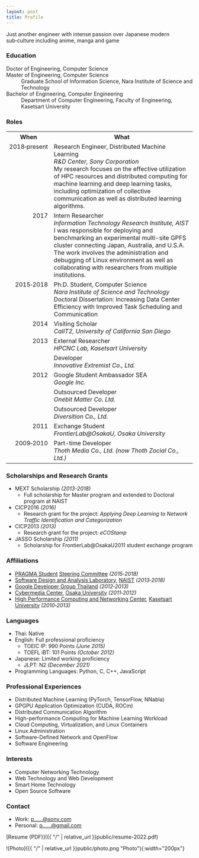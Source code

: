 ```yaml
---
layout: post
title: Profile
---
```


<div class="message">
  Just another engineer with intense passion over Japanese modern sub&#8209;culture including anime, manga and game
</div>

### Education

<dl>
  <dt>Doctor of Engineering, Computer Science</dt>
  <dt>Master of Engineering, Computer Science</dt>
  <dd>Graduate School of Information Science, Nara Institute of Science and Technology</dd>
  <dt>Bachelor of Engineering, Computer Engineering</dt>
  <dd>Department of Computer Engineering, Faculty of Engineering, Kasetsart University</dd>
</dl>

### Roles

<style type="text/css">
.tg .tg-baqh{text-align:center;vertical-align:top}
.tg .tg-lqy6{text-align:right;vertical-align:top}
.tg .tg-yw4l{vertical-align:top}
</style>
<table class="tg">
  <tr>
    <th class="tg-baqh">When</th>
    <th class="tg-baqh">What</th>
  </tr>
  <tr>
    <td class="tg-lqy6">2018&#8209;present</td>
    <td class="tg-yw4l">Research Engineer, Distributed Machine Learning<br><em>R&D Center, Sony Corporation</em>
      <div class="message">
        My research focuses on the effective utilization of HPC resources and distributed computing for machine learning and deep learning tasks, including optimization of collective communication as well as distributed learning algorithms.
      </div>
    </td>
  </tr>
  <tr>
    <td class="tg-lqy6">2017</td>
    <td class="tg-yw4l">Intern Researcher<br><em>Information Technology Research Institute, AIST</em>
      <div class="message">
        I was responsible for deploying and benchmarking an experimental multi-site GPFS cluster connecting Japan, Australia, and U.S.A. The work involves the administration and debugging of Linux environment as well as collaborating with researchers from multiple institutions.
      </div>
    </td>
  </tr>
  <tr>
    <td class="tg-lqy6">2015&#8209;2018</td>
    <td class="tg-yw4l">Ph.D. Student, Computer Science<br><em>Nara Institute of Science and Technology</em>
      <div class="message">
        Doctoral Dissertation: Increasing Data Center Efficiency with Improved Task Scheduling and Communication
      </div>
    </td>
  </tr>
  <tr>
    <td class="tg-lqy6">2014</td>
    <td class="tg-yw4l">Visiting Scholar<br><em>CalIT2, University of California San Diego</em></td>
  </tr>
  <tr>
    <td class="tg-lqy6" rowspan="2">2013</td>
    <td class="tg-yw4l">External Researcher<br><em>HPCNC Lab, Kasetsart University</em></td>
  </tr>
  <tr>
    <td class="tg-yw4l">Developer<br><em>Innovative Extremist Co., Ltd.</em></td>
  </tr>
  <tr>
    <td class="tg-lqy6" rowspan="3">2012</td>
    <td class="tg-yw4l">Google Student Ambassador SEA<br><em>Google Inc.</em></td>
  </tr>
  <tr>
    <td class="tg-yw4l">Outsourced Developer<br><em>Onebit Matter Co. Ltd.</em></td>
  </tr>
  <tr>
    <td class="tg-yw4l">Outsourced Developer<br><em>Diversition Co., Ltd.</em></td>
  </tr>
  <tr>
    <td class="tg-lqy6">2011</td>
    <td class="tg-yw4l">Exchange Student<br><em>FrontierLab@OsakaU, Osaka University</em></td>
  </tr>
  <tr>
    <td class="tg-lqy6">2009&#8209;2010</td>
    <td class="tg-yw4l">Part-time Developer<br><em>Thoth Media Co., Ltd. (now Thoth Zocial Co., Ltd.)</em></td>
  </tr>
</table>

### Scholarships and Research Grants
* MEXT Scholarship *(2013-2018)*
  * Full scholarship for Master program and extended to Doctoral program at NAIST
* CICP2016 *(2016)*
  * Research grant for the project: *Applying Deep Learning to Network Traffic Identification and Categorization*
* CICP2013 *(2013)*
  * Research grant for the project: *eCOStamp*
* JASSO Scholarship *(2011)*
  * Scholarship for FrontierLab@OsakaU2011 student exchange program

### Affiliations
* [PRAGMA Student](http://www.pragma-grid.net/students.php) [Steering Committee](http://www.pragma-grid.net/students-contact.php) *(2015&#8209;2018)*
* [Software Design and Analysis Laboratory](https://sdlab-web.naist.jp/), [NAIST](http://www.naist.jp/) *(2013&#8209;2018)*
* [Google Developer Group Thailand](http://www.gdg.in.th/) *(2012&#8209;2013)*
* [Cybermedia Center](http://www.cmc.osaka-u.ac.jp/), [Osaka University](http://www.osaka-u.ac.jp/en) *(2011&#8209;2012)*
* [High Performance Computing and Networking Center](https://hpcnc.wordpress.com), [Kasetsart University](http://www.ku.ac.th/) *(2010&#8209;2013)*

### Languages
* Thai: Native
* English: Full professional proficiency
  * TOEIC IP: 990 Points *(June 2015)*
  * TOEFL iBT: 101 Points *(October 2012)*
* Japanese: Limited working proficiency
  * JLPT: N2 *(December 2021)*
* Programming Languages: Python, C, C++, JavaScript

### Professional Experiences 
* Distributed Machine Learning (PyTorch, TensorFlow, NNabla)
* GPGPU Application Optimization (CUDA, ROCm)
* Distributed Communication Algorithm
* High-performance Computing for Machine Learning Workload
* Cloud Computing, Virtualization, and Linux Containers
* Linux Administration
* Software-Defined Network and OpenFlow
* Software Engineering

### Interests
* Computer Networking Technology
* Web Technology and Web Development
* Smart Home Technology
* Open Source Software

### Contact

  * Work: [p......@sony.com](https://mailhide.io/e/qDwej)
  * Personal: [p......@gmail.com](https://mailhide.io/e/VGBor)

[Resume (PDF)]({{ "/" | relative_url }}public/resume-2022.pdf)

![Photo]({{ "/" | relative_url }}public/photo.png "Photo"){:width="200px"}
